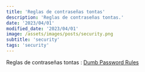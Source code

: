 ```yaml
---
title: 'Reglas de contraseñas tontas'
description: 'Reglas de contraseñas tontas.'
date: '2023/04/01'
modified_date: '2023/04/01'
image: /assets/images/posts/security.png
subtitle: 'security'
tags: 'security'
---
```


Reglas de contraseñas tontas : [Dumb Password Rules](https://dumbpasswordrules.com/)

